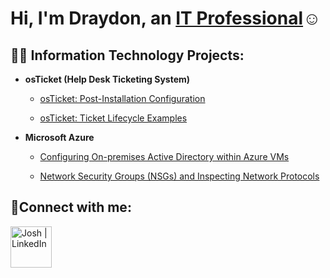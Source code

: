 <h1>Hi, I'm Draydon, an <a href="https://www.linkedin.com/in/draydon-ratliff-51422b252/">IT Professional</a>☺</h1>

<h2>👨‍💻 Information Technology Projects:</h2>

- <b>osTicket (Help Desk Ticketing System)</b>
    
  - [osTicket: Post-Installation Configuration](https://github.com/Zertech55/Post-Install-Config/blob/main/README.md)
    
  - [osTicket: Ticket Lifecycle Examples](https://github.com/Zertech55/Ticket-Lifestyle/blob/main/README.md)
    
- <b>Microsoft Azure</b>

  - [Configuring On-premises Active Directory within Azure VMs](https://github.com/Zertech55/Configure-ad/blob/main/README.md)
    
  - [Network Security Groups (NSGs) and Inspecting Network Protocols](https://github.com/Zertech55/Azure-Network-Protocols/blob/main/README.md)

<h2>🤳Connect with me:</h2>

[<img align="left" alt="Josh | LinkedIn" width="66px" src="https://cdn.jsdelivr.net/npm/simple-icons@v3/icons/linkedin.svg" />][linkedin]

[linkedin]: https://www.linkedin.com/in/draydon-ratliff-51422b252/
